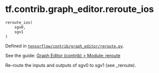 <div itemscope itemtype="http://developers.google.com/ReferenceObject">
<meta itemprop="name" content="tf.contrib.graph_editor.reroute_ios" />
</div>

# tf.contrib.graph_editor.reroute_ios

``` python
reroute_ios(
    sgv0,
    sgv1
)
```



Defined in [`tensorflow/contrib/graph_editor/reroute.py`](https://www.tensorflow.org/code/tensorflow/contrib/graph_editor/reroute.py).

See the guide: [Graph Editor (contrib) > Module: reroute](../../../../../api_guides/python/contrib.graph_editor.md#Module_reroute)

Re-route the inputs and outputs of sgv0 to sgv1 (see _reroute).